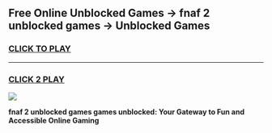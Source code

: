 
## Free Online Unblocked Games → fnaf 2 unblocked games → Unblocked Games
<h3>
<a href="https://premium.freeplayer.one?title=fnaf_2_unblocked_games&ref=21F">CLICK TO PLAY</a></h3>
<hr>

<h3>
<a href="https://premium.freeplayer.one?title=fnaf_2_unblocked_games&ref=21F">CLICK 2 PLAY</a>
  
</h3>

<a href="https://premium.freeplayer.one?title=fnaf_2_unblocked_games&ref=21F/"><img src="https://clearcache.store/games.png"></a>


**fnaf 2 unblocked games games unblocked: Your Gateway to Fun and Accessible Online Gaming**
